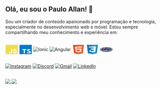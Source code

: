 ## Olá, eu sou o Paulo Allan! 👋

Sou um criador de conteúdo apaixonado por programação e tecnologia, especialmente no desenvolvimento web e móvel. Estou sempre compartilhando meu conhecimento e experiência em:

<div style="display: inline_block"><br>
  <img align="center" alt="JavaScript" height="30" width="40" src="https://raw.githubusercontent.com/devicons/devicon/master/icons/javascript/javascript-plain.svg">
  <img align="center" alt="TypeScript" height="30" width="40" src="https://raw.githubusercontent.com/devicons/devicon/master/icons/typescript/typescript-plain.svg">
  <img align="center" alt="Ionic" height="30" width="auto" src="https://ionicframework.com/img/meta/logo.png">
  <img align="center" alt="Angular" height="30" width="auto" src="https://angular.io/assets/images/logos/angular/angular.svg">
  <img align="center" alt="HTML5" height="30" width="40" src="https://raw.githubusercontent.com/devicons/devicon/master/icons/html5/html5-original.svg">
  <img align="center" alt="CSS3" height="30" width="40" src="https://raw.githubusercontent.com/devicons/devicon/master/icons/css3/css3-original.svg">
  <img align="center" alt="PHP" height="30" width="40" src="https://raw.githubusercontent.com/devicons/devicon/master/icons/php/php-original.svg">
</div>

##
<div> 
  <a href="https://www.instagram.com/eu.pauloallan_/" target="_blank"><img src="https://img.shields.io/badge/-Instagram-%23E4405F?style=for-the-badge&logo=instagram&logoColor=white" target="_blank" alt="Instagram"></a>
  <a href="" target="_blank"><img src="https://img.shields.io/badge/Discord-7289DA?style=for-the-badge&logo=discord&logoColor=white" target="_blank" alt="Discord"></a> 
  <a href="mailto:pauloosilbat@gmail.com"><img src="https://img.shields.io/badge/-Gmail-%23333?style=for-the-badge&logo=gmail&logoColor=white" target="_blank" alt="Gmail"></a>
  <a href="https://www.linkedin.com/in/paulo-allan-808b57253" target="_blank"><img src="https://img.shields.io/badge/-LinkedIn-%230077B5?style=for-the-badge&logo=linkedin&logoColor=white" target="_blank" alt="LinkedIn"></a> 
</div>

##

  <div style="padding-right: 20px;">
    <a href="https://github.com/PauloAllan">
      <img align="center" src="https://github-readme-stats.vercel.app/api?username=PauloAllan&show_icons=true&theme=radical" />
    </a>
    <a href="https://github.com/PauloAllan">
      <img style=";" align="center" src="https://github-readme-stats.vercel.app/api/top-langs/?username=PauloAllan&layout=compact&theme=radical" />
    </a>
  </div>

